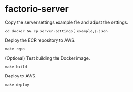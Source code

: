 # factorio-server

Copy the server settings example file and adjust the settings.

```shell
cd docker && cp server-settings{.example,}.json
```

Deploy the ECR repository to AWS.

```shell
make repo
```

(Optional) Test building the Docker image.

```shell
make build
```
Deploy to AWS.

```shell
make deploy
```
